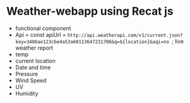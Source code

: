 # Weather-webapp using Recat js  
- functional component
- Api = const apiUrl = `http://api.weatherapi.com/v1/current.json?key=3486ae123cbe4a53a60113647231706&q=${location}&aqi=no `;
live weather report  
 -   temp
 -   current location
 -   Date and time
 -   Pressure
 -   Wind Speed
 -   UV
 -   Humidity
